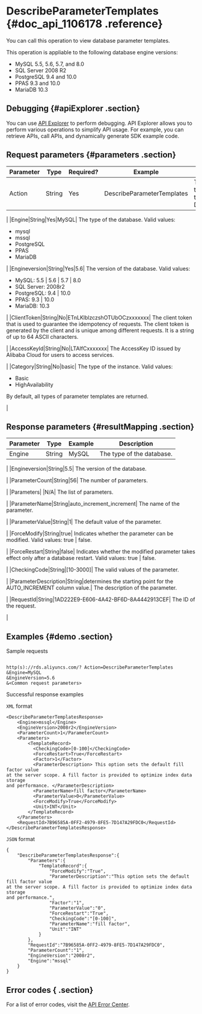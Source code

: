 # DescribeParameterTemplates {#doc_api_1106178 .reference}

You can call this operation to view database parameter templates.

This operation is appliable to the following database engine versions:

-   MySQL 5.5, 5.6, 5.7, and 8.0
-   SQL Server 2008 R2
-   PostgreSQL 9.4 and 10.0
-   PPAS 9.3 and 10.0
-   MariaDB 10.3

## Debugging {#apiExplorer .section}

You can use [API Explorer](https://api.aliyun.com/#product=Rds&api=DescribeParameterTemplates) to perform debugging. API Explorer allows you to perform various operations to simplify API usage. For example, you can retrieve APIs, call APIs, and dynamically generate SDK example code.

## Request parameters {#parameters .section}

|Parameter|Type|Required?|Example|Description|
|---------|----|---------|-------|-----------|
|Action|String|Yes|DescribeParameterTemplates| The operation that you want to perform. Set this parameter to DescribeParameterTemplates.

 |
|Engine|String|Yes|MySQL| The type of the database. Valid values:

 -   mysql
-   mssql
-   PostgreSQL
-   PPAS
-   MariaDB

 |
|Engineversion|String|Yes|5.6| The version of the database. Valid values:

 -   MySQL: 5.5 | 5.6 | 5.7 | 8.0
-   SQL Server: 2008r2
-   PostgreSQL: 9.4 | 10.0
-   PPAS: 9.3 | 10.0
-   MariaDB: 10.3

 |
|ClientToken|String|No|ETnLKlblzczshOTUbOCzxxxxxxx| The client token that is used to guarantee the idempotency of requests. The client token is generated by the client and is unique among different requests. It is a string of up to 64 ASCII characters.

 |
|AccessKeyId|String|No|LTAIfCxxxxxxx| The AccessKey ID issued by Alibaba Cloud for users to access services.

 |
|Category|String|No|basic| The type of the instance. Valid values:

 -   Basic
-   HighAvailability

 By default, all types of parameter templates are returned.

 |

## Response parameters {#resultMapping .section}

|Parameter|Type|Example|Description|
|---------|----|-------|-----------|
|Engine|String|MySQL| The type of the database.

 |
|Engineversion|String|5.5| The version of the database.

 |
|ParameterCount|String|56| The number of parameters.

 |
|Parameters| |N/A| The list of parameters.

 |
|ParameterName|String|auto\_increment\_increment| The name of the parameter.

 |
|ParameterValue|String|1| The default value of the parameter.

 |
|ForceModify|String|true| Indicates whether the parameter can be modified. Valid values: true | false.

 |
|ForceRestart|String|false| Indicates whether the modified parameter takes effect only after a database restart. Valid values: true | false.

 |
|CheckingCode|String|\[10-3000\]| The valid values of the parameter.

 |
|ParameterDescription|String|determines the starting point for the AUTO\_INCREMENT column value.| The description of the parameter.

 |
|RequestId|String|1AD222E9-E606-4A42-BF6D-8A4442913CEF| The ID of the request.

 |

## Examples {#demo .section}

Sample requests

``` {#request_demo}

http(s)://rds.aliyuncs.com/? Action=DescribeParameterTemplates
&Engine=MySQL
&EngineVersion=5.6
&<Common request parameters>

```

Successful response examples

`XML` format

``` {#codeblock_n7o_3p1_kku}
<DescribeParameterTemplatesResponse>
    <Engine>mssql</Engine>
    <EngineVersion>2008r2</EngineVersion>
    <ParameterCount>1</ParameterCount>
    <Parameters>
        <TemplateRecord>
          <CheckingCode>[0-100]</CheckingCode>
          <ForceRestart>True</ForceRestart>
          <Factor>1</Factor>
          <ParameterDescription> This option sets the default fill factor value
at the server scope. A fill factor is provided to optimize index data storage
and performance. </ParameterDescription>
          <ParameterName>fill factor</ParameterName>
          <ParameterValue>0</ParameterValue>
          <ForceModify>True</ForceModify>
          <Unit>INT</Unit>
        </TemplateRecord>
    </Parameters>
    <RequestId>7B96585A-0FF2-4979-8FE5-7D147A29FDC0</RequestId>
</DescribeParameterTemplatesResponse>
```

`JSON` format

``` {#codeblock_7ek_y7d_opr}
{
	"DescribeParameterTemplatesResponse":{
		"Parameters":{
			"TemplateRecord":{
				"ForceModify":"True",
				"ParameterDescription":"This option sets the default fill factor value
at the server scope. A fill factor is provided to optimize index data storage
and performance.",
				"Factor":"1",
				"ParameterValue":"0",
				"ForceRestart":"True",
				"CheckingCode":"[0-100]",
				"ParameterName":"fill factor",
				"Unit":"INT"
			}
		},
		"RequestId":"7B96585A-0FF2-4979-8FE5-7D147A29FDC0",
		"ParameterCount":"1",
		"EngineVersion":"2008r2",
		"Engine":"mssql"
	}
}
```

## Error codes { .section}

For a list of error codes, visit the [API Error Center](https://error-center.alibabacloud.com/status/product/Rds).

